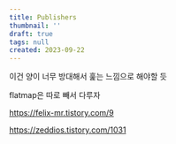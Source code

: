```yaml
---
title: Publishers
thumbnail: ''
draft: true
tags: null
created: 2023-09-22
---
```


[](https://developer.apple.com/documentation/combine)

이건 양이 너무 방대해서 훑는 느낌으로 해야할 듯

flatmap은 따로 빼서 다루자

https://felix-mr.tistory.com/9

https://zeddios.tistory.com/1031
